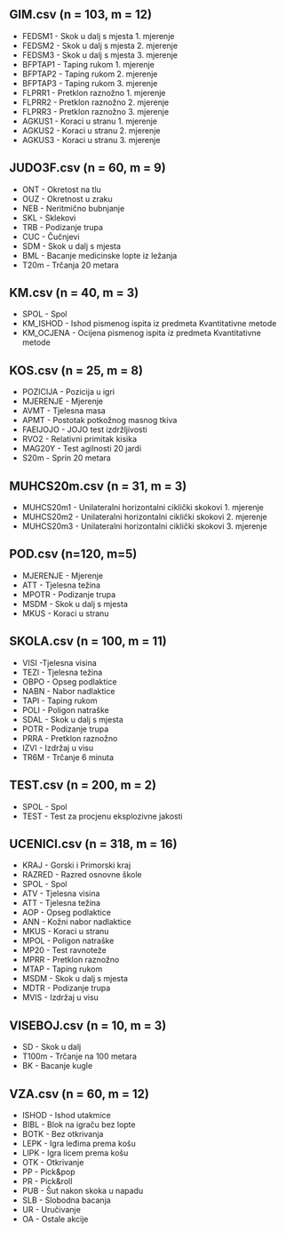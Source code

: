 ## GIM.csv (n = 103, m = 12)
- FEDSM1 - Skok u dalj s mjesta 1. mjerenje
- FEDSM2 - Skok u dalj s mjesta 2. mjerenje
- FEDSM3 - Skok u dalj s mjesta 3. mjerenje
- BFPTAP1	- Taping rukom 1. mjerenje
- BFPTAP2 - Taping rukom 2. mjerenje
- BFPTAP3 - Taping rukom 3. mjerenje
- FLPRR1 - Pretklon raznožno 1. mjerenje
- FLPRR2 - Pretklon raznožno 2. mjerenje
- FLPRR3 - Pretklon raznožno 3. mjerenje
- AGKUS1 - Koraci u stranu 1. mjerenje
- AGKUS2 - Koraci u stranu 2. mjerenje
- AGKUS3 - Koraci u stranu 3. mjerenje

## JUDO3F.csv (n = 60, m = 9)
- ONT - Okretost na tlu
- OUZ - Okretnost u zraku
- NEB - Neritmično bubnjanje
- SKL - Sklekovi
- TRB - Podizanje trupa
- CUC - Čučnjevi
- SDM - Skok u dalj s mjesta
- BML - Bacanje medicinske lopte iz ležanja
- T20m - Trčanja 20 metara

## KM.csv (n = 40, m = 3)
- SPOL - Spol
- KM_ISHOD - Ishod pismenog ispita iz predmeta Kvantitativne metode
- KM_OCJENA - Ocijena pismenog ispita iz predmeta Kvantitativne metode

## KOS.csv (n = 25, m = 8)
- POZICIJA - Pozicija u igri
- MJERENJE - Mjerenje
- AVMT - Tjelesna masa
- APMT - Postotak potkožnog masnog tkiva
- FAEIJOJO - JOJO test izdržljivosti
- RVO2 - Relativni primitak kisika
- MAG20Y - Test agilnosti 20 jardi
- S20m - Sprin 20 metara

## MUHCS20m.csv (n = 31, m = 3)
- MUHCS20m1 - Unilateralni horizontalni ciklički skokovi 1. mjerenje
- MUHCS20m2 - Unilateralni horizontalni ciklički skokovi 2. mjerenje
- MUHCS20m3 - Unilateralni horizontalni ciklički skokovi 3. mjerenje

## POD.csv (n=120, m=5)
- MJERENJE - Mjerenje
- ATT - Tjelesna težina
- MPOTR - Podizanje trupa
- MSDM - Skok u dalj s mjesta
- MKUS - Koraci u stranu

## SKOLA.csv (n = 100, m = 11)
- VISI -Tjelesna visina
- TEZI - Tjelesna težina
- OBPO - Opseg podlaktice
- NABN - Nabor nadlaktice
- TAPI - Taping rukom
- POLI - Poligon natraške
- SDAL - Skok u dalj s mjesta
- POTR - Podizanje trupa
- PRRA - Pretklon raznožno
- IZVI - Izdržaj u visu
- TR6M - Trčanje 6 minuta

## TEST.csv (n = 200, m = 2)
- SPOL - Spol 
- TEST - Test za procjenu eksplozivne jakosti

## UCENICI.csv (n = 318, m = 16)
- KRAJ - Gorski i Primorski kraj
- RAZRED - Razred osnovne škole
- SPOL - Spol
- ATV - Tjelesna visina
- ATT - Tjelesna težina
- AOP - Opseg podlaktice
- ANN - Kožni nabor nadlaktice
- MKUS - Koraci u stranu
- MPOL - Poligon natraške
- MP20 - Test ravnoteže
- MPRR - Pretklon raznožno
- MTAP - Taping rukom
- MSDM - Skok u dalj s mjesta
- MDTR - Podizanje trupa
- MVIS - Izdržaj u visu

## VISEBOJ.csv (n = 10, m = 3)
- SD - Skok u dalj
- T100m - Trčanje na 100 metara
- BK - Bacanje kugle

## VZA.csv (n = 60, m = 12)
- ISHOD - Ishod utakmice
- BIBL - Blok na igraču bez lopte
- BOTK - Bez otkrivanja
- LEPK - Igra leđima prema košu
- LIPK - Igra licem prema košu
- OTK - Otkrivanje
- PP - Pick&pop
- PR - Pick&roll
- PUB - Šut nakon skoka u napadu
- SLB - Slobodna bacanja
- UR - Uručivanje
- OA - Ostale akcije




